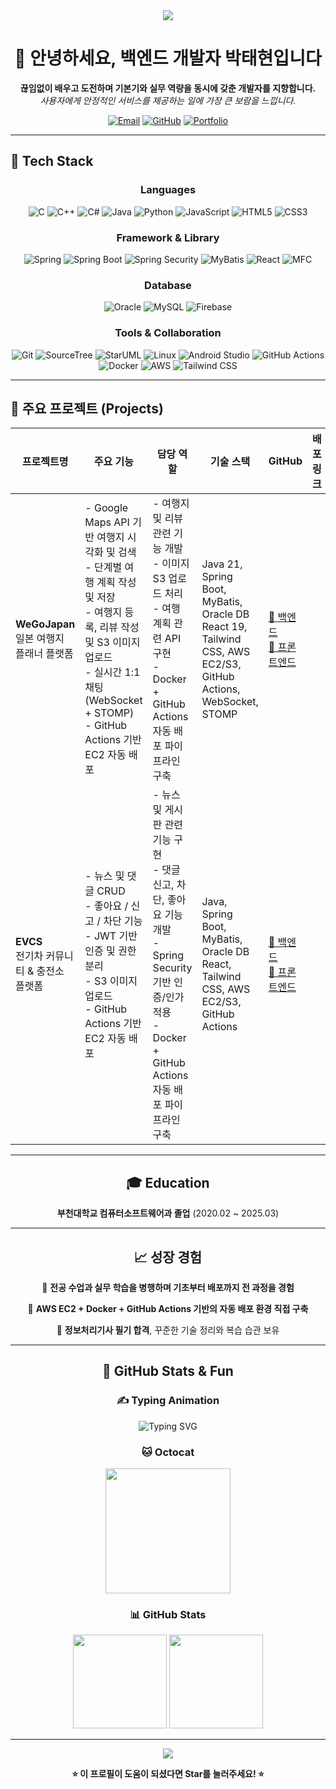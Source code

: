 <div align="center">
  <img src="https://capsule-render.vercel.app/api?type=waving&height=200&section=header&text=Backend%20Developer&fontSize=80&fontAlignY=35&desc=박태현%20Portfolio&descAlignY=55&descSize=20&color=0:BBFDE3,50:57E0F4,100:A38BFE" />
</div>


<h1 align="center">👋 안녕하세요, 백엔드 개발자 박태현입니다</h1>

<p align="center">
  <strong>끊임없이 배우고 도전하며 기본기와 실무 역량을 동시에 갖춘 개발자를 지향합니다.</strong><br/>
  <em>사용자에게 안정적인 서비스를 제공하는 일에 가장 큰 보람을 느낍니다.</em>
</p>

<div align="center">
  
  [![Email](https://img.shields.io/badge/Email-parktaehyeon2001@gmail.com-red?style=flat-square&logo=gmail&logoColor=white)](mailto:parktaehyeon2001@gmail.com)
  [![GitHub](https://img.shields.io/badge/GitHub-typh01-black?style=flat-square&logo=github&logoColor=white)](https://github.com/typh01)
  [![Portfolio](https://img.shields.io/badge/Portfolio-Visit-blue?style=flat-square&logo=web&logoColor=white)](#)
  
</div>

---

## 🔧 Tech Stack

<div align="center">

### Languages
![C](https://img.shields.io/badge/C-A8B9CC?style=for-the-badge&logo=c&logoColor=white)
![C++](https://img.shields.io/badge/C++-00599C?style=for-the-badge&logo=c%2B%2B&logoColor=white)
![C#](https://img.shields.io/badge/C%23-239120?style=for-the-badge&logo=c-sharp&logoColor=white)
![Java](https://img.shields.io/badge/Java-007396?style=for-the-badge&logo=java&logoColor=white)
![Python](https://img.shields.io/badge/Python-3776AB?style=for-the-badge&logo=python&logoColor=white)
![JavaScript](https://img.shields.io/badge/JavaScript-F7DF1E?style=for-the-badge&logo=javascript&logoColor=black)
![HTML5](https://img.shields.io/badge/HTML5-E34F26?style=for-the-badge&logo=html5&logoColor=white)
![CSS3](https://img.shields.io/badge/CSS3-1572B6?style=for-the-badge&logo=css3&logoColor=white)

### Framework & Library
![Spring](https://img.shields.io/badge/Spring-6DB33F?style=for-the-badge&logo=spring&logoColor=white)
![Spring Boot](https://img.shields.io/badge/SpringBoot-6DB33F?style=for-the-badge&logo=springboot&logoColor=white)
![Spring Security](https://img.shields.io/badge/SpringSecurity-6DB33F?style=for-the-badge&logo=springsecurity&logoColor=white)
![MyBatis](https://img.shields.io/badge/MyBatis-DC382D?style=for-the-badge)
![React](https://img.shields.io/badge/React-61DAFB?style=for-the-badge&logo=react&logoColor=black)
![MFC](https://img.shields.io/badge/MFC-0078D7?style=for-the-badge)

### Database
![Oracle](https://img.shields.io/badge/Oracle-F80000?style=for-the-badge&logo=oracle&logoColor=white)
![MySQL](https://img.shields.io/badge/MySQL-4479A1?style=for-the-badge&logo=mysql&logoColor=white)
![Firebase](https://img.shields.io/badge/Firebase-FFCA28?style=for-the-badge&logo=firebase&logoColor=black)

### Tools & Collaboration
![Git](https://img.shields.io/badge/Git-F05032?style=for-the-badge&logo=git&logoColor=white)
![SourceTree](https://img.shields.io/badge/SourceTree-0052CC?style=for-the-badge&logo=sourcetree&logoColor=white)
![StarUML](https://img.shields.io/badge/StarUML-FF5E00?style=for-the-badge)
![Linux](https://img.shields.io/badge/Linux-FCC624?style=for-the-badge&logo=linux&logoColor=black)
![Android Studio](https://img.shields.io/badge/Android%20Studio-3DDC84?style=for-the-badge&logo=androidstudio&logoColor=white)
![GitHub Actions](https://img.shields.io/badge/GitHub%20Actions-2088FF?style=for-the-badge&logo=githubactions&logoColor=white)
![Docker](https://img.shields.io/badge/Docker-2496ED?style=for-the-badge&logo=docker&logoColor=white)
![AWS](https://img.shields.io/badge/AWS-232F3E?style=for-the-badge&logo=amazonaws&logoColor=white)
![Tailwind CSS](https://img.shields.io/badge/TailwindCSS-06B6D4?style=for-the-badge&logo=tailwindcss&logoColor=white)

</div>

---

## 📁 주요 프로젝트 (Projects)

| 프로젝트명 | 주요 기능 | 담당 역할 | 기술 스택 | GitHub | 배포링크 |
|------------|-----------|------------|------------|-------------|-----------|
| **WeGoJapan**<br/>일본 여행지 플래너 플랫폼 | - Google Maps API 기반 여행지 시각화 및 검색<br/>- 단계별 여행 계획 작성 및 저장<br/>- 여행지 등록, 리뷰 작성 및 S3 이미지 업로드<br/>- 실시간 1:1 채팅 (WebSocket + STOMP)<br/>- GitHub Actions 기반 EC2 자동 배포 | - 여행지 및 리뷰 관련 기능 개발<br/>- 이미지 S3 업로드 처리<br/>- 여행 계획 관련 API 구현<br/>- Docker + GitHub Actions 자동 배포 파이프라인 구축 | Java 21, Spring Boot, MyBatis, Oracle DB<br/>React 19, Tailwind CSS, AWS EC2/S3, GitHub Actions, WebSocket, STOMP | [🔗 백엔드](https://github.com/typh01/wegojapan-back-ci-cd)<br/>[🔗 프론트엔드](https://github.com/typh01/wegojapan-front-ci-cd) |
| **EVCS**<br/>전기차 커뮤니티 & 충전소 플랫폼 | - 뉴스 및 댓글 CRUD<br/>- 좋아요 / 신고 / 차단 기능<br/>- JWT 기반 인증 및 권한 분리<br/>- S3 이미지 업로드<br/>- GitHub Actions 기반 EC2 자동 배포 | - 뉴스 및 게시판 관련 기능 구현<br/>- 댓글 신고, 차단, 좋아요 기능 개발<br/>- Spring Security 기반 인증/인가 적용<br/>- Docker + GitHub Actions 자동 배포 파이프라인 구축 | Java, Spring Boot, MyBatis, Oracle DB<br/>React, Tailwind CSS, AWS EC2/S3, GitHub Actions | [🔗 백엔드](https://github.com/typh01/evcs-back-ci-cd)<br/>[🔗 프론트엔드](https://github.com/typh01/evcs-front-ci-cd) |

---

<div align="center">

## 🎓 Education

**부천대학교 컴퓨터소프트웨어과 졸업** (2020.02 ~ 2025.03)

</div>

---

<div align="center">

## 📈 성장 경험

🔹 **전공 수업과 실무 학습을 병행하며 기초부터 배포까지 전 과정을 경험**

🔹 **AWS EC2 + Docker + GitHub Actions 기반의 자동 배포 환경 직접 구축**

🔹 **정보처리기사 필기 합격**, 꾸준한 기술 정리와 복습 습관 보유

</div>

---

<div align="center">

## 🌟 GitHub Stats & Fun

### ✍️ Typing Animation
![Typing SVG](https://readme-typing-svg.demolab.com?font=Fira+Code&pause=1000&color=00BFFF&width=435&lines=백엔드+개발자+박태현입니다.;지속적으로+성장하고+도전합니다!)

### 🐱 Octocat
<img src="https://octodex.github.com/images/daftpunktocat-thomas.gif" width="200"/>

### 📊 GitHub Stats
<img src="https://github-readme-stats.vercel.app/api?username=typh01&show_icons=true&theme=default" height="150"/>
<img src="https://github-readme-stats.vercel.app/api/top-langs/?username=typh01&layout=compact&theme=default" height="150"/>

</div>

---

<div align="center">
  <img src="https://capsule-render.vercel.app/api?type=waving&color=0:BBFDE3,50:57E0F4,100:A38BFE&height=120&section=footer"/>
</div>

<div align="center">
  
  **⭐ 이 프로필이 도움이 되셨다면 Star를 눌러주세요! ⭐**
  
</div>
